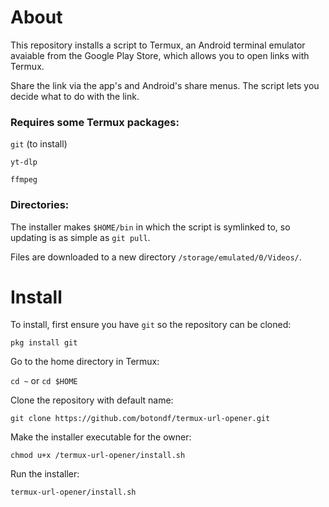 # About
This repository installs a script to Termux, an Android terminal emulator avaiable from the Google Play Store, which allows you to open links with Termux.

Share the link via the app's and Android's share menus. The script lets you decide what to do with the link.

### Requires some Termux packages:

`git` (to install)

`yt-dlp`

`ffmpeg`

### Directories:

The installer makes `$HOME/bin` in which the script is symlinked to, so updating is as simple as `git pull`.

Files are downloaded to a new directory `/storage/emulated/0/Videos/`.

# Install
To install, first ensure you have `git` so the repository can be cloned:

`pkg install git`

Go to the home directory in Termux:

`cd ~` or `cd $HOME`

Clone the repository with default name:

`git clone https://github.com/botondf/termux-url-opener.git`

Make the installer executable for the owner:

`chmod u+x /termux-url-opener/install.sh`

Run the installer:

`termux-url-opener/install.sh`
